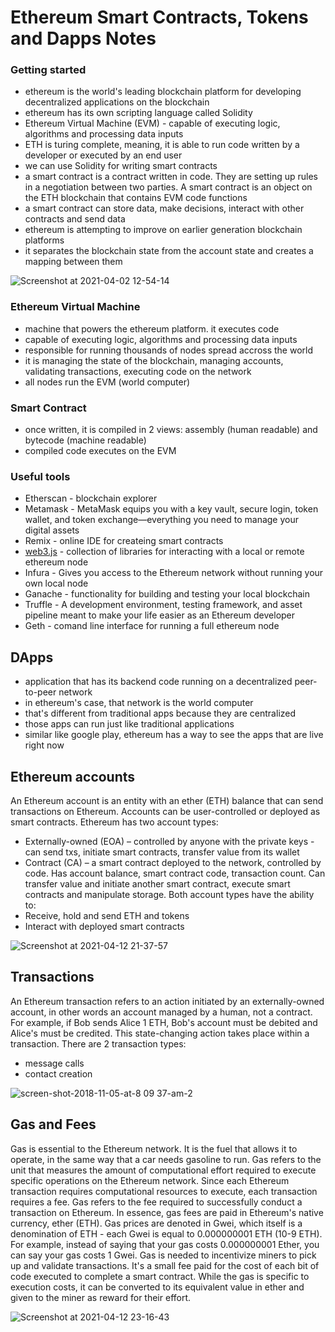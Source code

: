 # Ethereum Smart Contracts, Tokens and Dapps Notes

### Getting started
* ethereum is the world's leading blockchain platform for developing decentralized applications on the blockchain
* ethereum has its own scripting language called Solidity
* Ethereum Virtual Machine (EVM) - capable of executing logic, algorithms and processing data inputs
* ETH is turing complete, meaning, it is able to run code written by a developer or executed by an end user 
* we can use Solidity for writing smart contracts
* a smart contract is a contract written in code. They are setting up rules in a negotiation between two parties. A smart contract is an object on the ETH blockchain that contains EVM code functions 
* a smart contract can store data, make decisions, interact with other contracts and send data
* ethereum is attempting to improve on earlier generation blockchain platforms
* it separates the blockchain state from the account state and creates a mapping between them

![Screenshot at 2021-04-02 12-54-14](https://user-images.githubusercontent.com/12261635/113409916-8c2aa980-93b2-11eb-9b69-f95de5173dbc.png)

### Ethereum Virtual Machine
* machine that powers the ethereum platform. it executes code
* capable of executing logic, algorithms and processing data inputs
* responsible for running thousands of nodes spread accross the world
* it is managing the state of the blockchain, managing accounts, validating transactions, executing code on the network
* all nodes run the EVM (world computer)

### Smart Contract
* once written, it is compiled in 2 views: assembly (human readable) and bytecode (machine readable)
* compiled code executes on the EVM

### Useful tools
* Etherscan - blockchain explorer
* Metamask - MetaMask equips you with a key vault, secure login, token wallet, and token exchange—everything you need to manage your digital assets
* Remix - online IDE for createing smart contracts
* [web3.js](https://web3js.readthedocs.io/en/v1.3.4/) - collection of libraries for interacting with a local or remote ethereum node
* Infura - Gives you access to the Ethereum network without running your own local node
* Ganache - functionality for building and testing your local blockchain
* Truffle - A development environment, testing framework, and asset pipeline meant to make your life easier as an Ethereum developer
* Geth - comand line interface for running a full ethereum node

## DApps
* application that has its backend code running on a decentralized peer-to-peer network 
* in ethereum's case, that network is the world computer
* that's different from traditional apps because they are centralized
* those apps can run just like traditional applications
* similar like google play, ethereum has a way to see the apps that are live right now

## Ethereum accounts
An Ethereum account is an entity with an ether (ETH) balance that can send transactions on Ethereum. Accounts can be user-controlled or deployed as smart contracts.
Ethereum has two account types:

* Externally-owned (EOA) – controlled by anyone with the private keys - can send txs, initiate smart contracts, transfer value from its wallet
* Contract (CA) – a smart contract deployed to the network, controlled by code. Has account balance, smart contract code, transaction count. Can transfer value and initiate another smart contract, execute smart contracts and manipulate storage.
Both account types have the ability to:
* Receive, hold and send ETH and tokens
* Interact with deployed smart contracts

![Screenshot at 2021-04-12 21-37-57](https://user-images.githubusercontent.com/12261635/114451316-62099080-9bd7-11eb-8d92-98a9d0828c8b.png)


## Transactions
An Ethereum transaction refers to an action initiated by an externally-owned account, in other words an account managed by a human, not a contract. For example, if Bob sends Alice 1 ETH, Bob's account must be debited and Alice's must be credited. This state-changing action takes place within a transaction.
There are 2 transaction types:
* message calls
* contact creation

![screen-shot-2018-11-05-at-8 09 37-am-2](https://user-images.githubusercontent.com/12261635/114456703-72246e80-9bdd-11eb-95e3-d514f7b5c040.png)

## Gas and Fees
Gas is essential to the Ethereum network. It is the fuel that allows it to operate, in the same way that a car needs gasoline to run.
Gas refers to the unit that measures the amount of computational effort required to execute specific operations on the Ethereum network.
Since each Ethereum transaction requires computational resources to execute, each transaction requires a fee. Gas refers to the fee required to successfully conduct a transaction on Ethereum.
In essence, gas fees are paid in Ethereum's native currency, ether (ETH). Gas prices are denoted in Gwei, which itself is a denomination of ETH - each Gwei is equal to 0.000000001 ETH (10-9 ETH). For example, instead of saying that your gas costs 0.000000001 Ether, you can say your gas costs 1 Gwei.
Gas is needed to incentivize miners to pick up and validate transactions. It's a small fee paid for the cost of each bit of code executed to complete a smart contract. While the gas is specific to execution costs, it can be converted to its equivalent value in ether and given to the miner as reward for their effort.

![Screenshot at 2021-04-12 23-16-43](https://user-images.githubusercontent.com/12261635/114463758-28d81d00-9be5-11eb-8568-e73a68d4574d.png)



